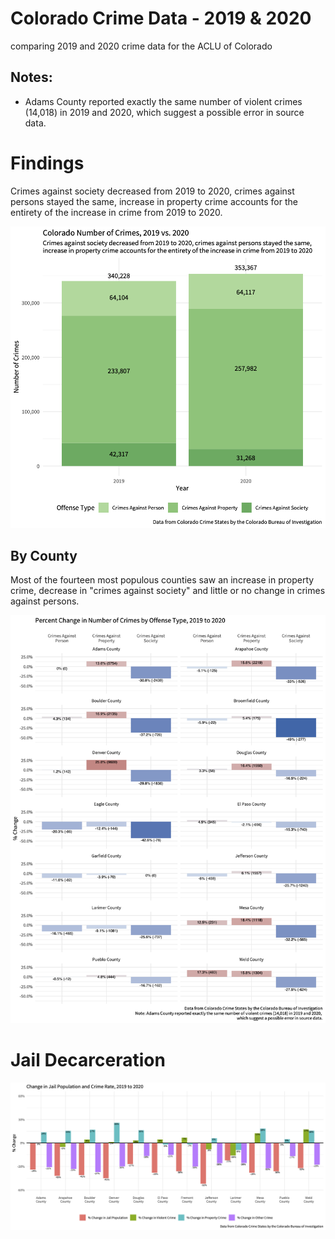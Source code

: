 # Colorado Crime Data - 2019 & 2020
comparing 2019 and 2020 crime data for the ACLU of Colorado

## Notes: 

* Adams County reported exactly the same number of violent crimes (14,018) in 2019 and 2020, which suggest a possible error in source data.


# Findings

Crimes against society decreased from 2019 to 2020, crimes against persons stayed the same, increase in property crime accounts for the entirety of the increase in crime from 2019 to 2020. 

![num](plots/co-numberofcrimes.png)

## By County

Most of the fourteen most populous counties saw an increase in property crime, decrease in "crimes against society" and little or no change in crimes against persons. 

![crimerate](plots/county-percentchange-type.png)

# Jail Decarceration

![num](plots/change-type-comp.png)
